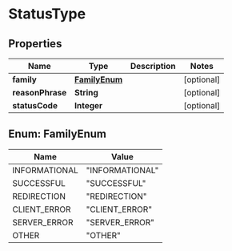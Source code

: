 
# StatusType

## Properties
Name | Type | Description | Notes
------------ | ------------- | ------------- | -------------
**family** | [**FamilyEnum**](#FamilyEnum) |  |  [optional]
**reasonPhrase** | **String** |  |  [optional]
**statusCode** | **Integer** |  |  [optional]


<a name="FamilyEnum"></a>
## Enum: FamilyEnum
Name | Value
---- | -----
INFORMATIONAL | &quot;INFORMATIONAL&quot;
SUCCESSFUL | &quot;SUCCESSFUL&quot;
REDIRECTION | &quot;REDIRECTION&quot;
CLIENT_ERROR | &quot;CLIENT_ERROR&quot;
SERVER_ERROR | &quot;SERVER_ERROR&quot;
OTHER | &quot;OTHER&quot;



